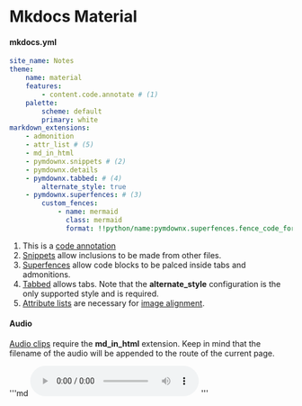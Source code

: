 # Mkdocs Material

#### mkdocs.yml

```yml
site_name: Notes
theme:
    name: material
    features:
        - content.code.annotate # (1)
    palette:
        scheme: default
        primary: white
markdown_extensions:
    - admonition
    - attr_list # (5)
    - md_in_html
    - pymdownx.snippets # (2)
    - pymdownx.details
    - pymdownx.tabbed: # (4)
        alternate_style: true
    - pymdownx.superfences: # (3)
        custom_fences:
            - name: mermaid
              class: mermaid
              format: !!python/name:pymdownx.superfences.fence_code_format
```

1. This is a [code annotation](https://squidfunk.github.io/mkdocs-material/reference/code-blocks/?h=content+code+annotate#code-annotations)
2. [Snippets](https://squidfunk.github.io/mkdocs-material/setup/extensions/python-markdown-extensions/?h=snippets#snippets) allow inclusions to be made from other files.
3. [Superfences](https://squidfunk.github.io/mkdocs-material/setup/extensions/python-markdown-extensions/?h=snippets#superfences) allow code blocks to be palced inside tabs and admonitions.
4. [Tabbed](https://squidfunk.github.io/mkdocs-material/setup/extensions/python-markdown-extensions/?h=snippets#tabbed) allows tabs. Note that the **alternate\_style** configuration is the only supported style and is required.
5. [Attribute lists](https://squidfunk.github.io/mkdocs-material/setup/extensions/python-markdown/#attribute-lists) are necessary for [image alignment](https://squidfunk.github.io/mkdocs-material/reference/images/#image-alignment).

#### Audio

[Audio clips](https://github.com/squidfunk/mkdocs-material/discussions/4149) require the **md\_in\_html** extension.
Keep in mind that the filename of the audio will be appended to the route of the current page.

'''md 
<audio controls="controls"><source type="audio/mp4" src="gabriela.m4a"></source></audio>
'''